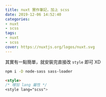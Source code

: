 ```yaml
---
title: nuxt 實作筆記，加上 scss
date: 2019-12-06 14:52:40
categories:
- nuxt
- scss
tags:
- nuxt
- scss
cover: https://nuxtjs.org/logos/nuxt.svg
---
```


其實有一點簡單，就安裝完直接改 `style` 即可 XD

```bash
npm i -D node-sass sass-loader
```

```html
<style>
/* 增加 lang 屬性 */
<style lang="scss">
```
